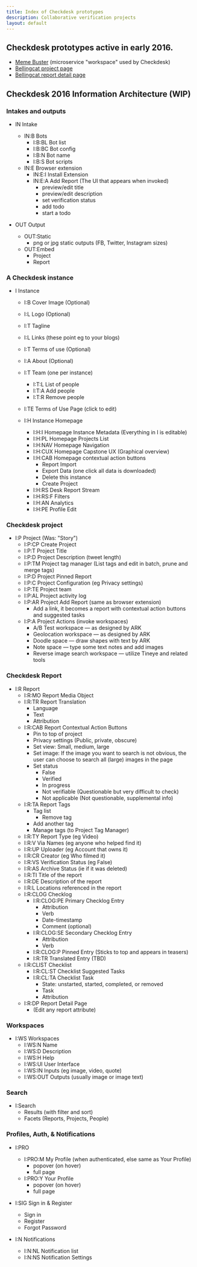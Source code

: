 ```yaml
---
title: Index of Checkdesk prototypes
description: Collaborative verification projects
layout: default
---
```


## Checkdesk prototypes active in early 2016.

- [Meme Buster](http://memebuster.checkdesk.org) (microservice "workspace" used by Checkdesk)
- [Bellingcat project page](/prototype/project?view=timeline)
- [Bellingcat report detail page](/prototype/report/1)

<h2>Checkdesk 2016 Information Architecture (WIP)</h2>

### Intakes and outputs

- IN Intake
  + IN:B Bots
    - I:B:BL Bot list
    - I:B:BC Bot config
    - I:B:N Bot name
    - I:B:S Bot scripts
  + IN:E Browser extension
    - IN:E:I Install Extension
    - IN:E:A Add Report (The UI that appears when invoked)
      + preview/edit title
      + preview/edit description
      + set verification status
      + add todo 
      + start a todo

- OUT Output
  + OUT:Static
    - png or jpg static outputs (FB, Twitter, Instagram sizes)
  + OUT:Embed
    - Project
    - Report

### A Checkdesk instance 

- I Instance
  + I:B Cover Image (Optional)
  + I:L Logo (Optional) 
  + I:T Tagline 
  + I:L Links (these point eg to your blogs)
  + I:T Terms of use (Optional) 
  + I:A About (Optional) 
  + I:T Team (one per instance)
    - I:T:L List of people
    - I:T:A Add people
    - I:T:R Remove people
  + I:TE Terms of Use Page (click to edit)
  
  + I:H Instance Homepage
    - I:H:I Homepage Instance Metadata (Everything in I is editable)
    - I:H:PL Homepage Projects List
    - I:H:NAV Homepage Navigation
    - I:H:CUX Homepage Capstone UX (Graphical overview)
    - I:H:CAB Homepage contextual action buttons
      - Report Import 
      - Export Data (one click all data is downloaded)
      - Delete this instance
      - Create Project
    - I:H:RS Desk Report Stream
    - I:H:RS:F Filters 
    - I:H:AN Analytics
    - I:H:PE Profile Edit

### Checkdesk project

  + I:P Project (Was: "Story")
    - I:P:CP Create Project
    - I:P:T Project Title
    - I:P:D Project Description (tweet length)
    - I:P:TM Project tag manager (List tags and edit in batch, prune and merge tags)
    - I:P:D Project Pinned Report
    - I:P:C Project Configuration (eg Privacy settings)
    - I:P:TE Project team
    - I:P:AL Project activity log
    - I:P:AR Project Add Report (same as browser extension)
      + Add a link, it becomes a report with contextual action buttons and suggested tasks
    - I:P:A Project Actions (invoke workspaces)
      + A/B Test workspace — as designed by ARK
      + Geolocation workspace — as designed by ARK
      + Doodle space — draw shapes with text by ARK
      + Note space — type some text notes and add images
      + Reverse image search workspace — utilize Tineye and related tools
  
### Checkdesk Report
  
  + I:R Report
    - I:R:MO Report Media Object
    - I:R:TR Report Translation
      + Language
      + Text 
      + Attribution
    - I:R:CAB Report Contextual Action Buttons
      + Pin to top of project
      + Privacy settings (Public, private, obscure)
      + Set view: Small, medium, large
      + Set image: If the image you want to search is not obvious, the user can choose to search all (large) images in the page 
      + Set status
        - False
        - Verified
        - In progress
        - Not verifiable (Questionable but very difficult to check)
        - Not applicable (Not questionable, supplemental info)
    - I:R:TA Report Tags
      + Tag list
        - Remove tag
      + Add another tag
      + Manage tags (to Project Tag Manager)
    - I:R:TY Report Type (eg Video)
    - I:R:V Via Names (eg anyone who helped find it)
    - I:R:UP Uploader (eg Account that owns it)
    - I:R:CR Creator (eg Who filmed it)
    - I:R:VS Verification Status (eg False)
    - I:R:AS Archive Status (ie if it was deleted)
    - I:R:TI Title of the report
    - I:R:DE Description of the report
    - I:R:L Locations referenced in the report
    - I:R:CLOG Checklog
      + I:R:CLOG:PE Primary Checklog Entry
        - Attribution
        - Verb
        - Date-timestamp
        - Comment (optional)
      + I:R:CLOG:SE Secondary Checklog Entry
        - Attribution
        - Verb
      + I:R:CLOG:P Pinned Entry (Sticks to top and appears in teasers)
      + I:R:TR Translated Entry (TBD)
    - I:R:CLIST Checklist
      + I:R:CL:ST Checklist Suggested Tasks
      + I:R:CL:TA Checklist Task
        - State: unstarted, started, completed, or removed
        - Task
        - Attribution
    - I:R:DP Report Detail Page  
      + (Edit any report attribute)
  
### Workspaces
  
  + I:WS Workspaces
    - I:WS:N Name
    - I:WS:D Description
    - I:WS:H Help
    - I:WS:UI User Interface
    - I:WS:IN Inputs (eg image, video, quote)
    - I:WS:OUT Outputs (usually image or image text)

### Search 

  + I:Search
    - Results (with filter and sort)
    - Facets (Reports, Projects, People)

### Profiles, Auth, &amp; Notifications

  + I:PRO 
    - I:PRO:M My Profile (when authenticated, else same as Your Profile)
      + popover (on hover)
      + full page 
    - I:PRO:Y Your Profile
      + popover (on hover)
      + full page

  + I:SIG Sign in & Register
    - Sign in
    - Register
    - Forgot Password
  
  + I:N Notifications
    - I:N:NL Notification list
    - I:N:NS Notification Settings






